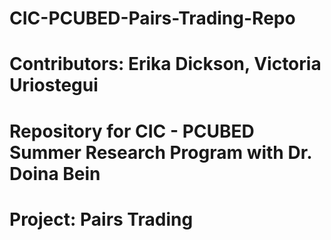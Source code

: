 # CIC-PCUBED-Pairs-Trading-Repo

# Contributors: Erika Dickson, Victoria Uriostegui
# Repository for CIC - PCUBED Summer Research Program with Dr. Doina Bein
# Project: Pairs Trading
